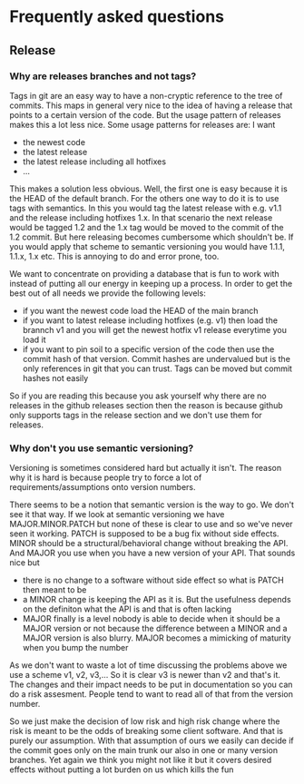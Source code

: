 # Frequently asked questions

## Release 

### Why are releases branches and not tags?

Tags in git are an easy way to have a non-cryptic reference to the tree of commits. This maps in general very nice to the idea of having a release that points to a certain version of the code. 
But the usage pattern of releases makes this a lot less nice. Some usage patterns for releases are: I want 

- the newest code 
- the latest release 
- the latest release including all hotfixes
- ...

This makes a solution less obvious. Well, the first one is easy because it is the HEAD of the default branch. 
For the others one way to do it is to use tags with semantics. In this you would tag the latest release with e.g. v1.1 and the release including hotfixes 1.x. In that scenario the next release would be tagged 1.2 and the 1.x tag would be moved to the commit of the 1.2 commit. 
But here releasing becomes cumbersome which shouldn't be. If you would apply that scheme to semantic versioning you would have 1.1.1, 1.1.x, 1.x etc. This is annoying to do and error prone, too.

We want to concentrate on providing a database that is fun to work with instead of putting all our energy in keeping up a process. In order to get the best out of all needs we provide the following levels:

- if you want the newest code load the HEAD of the main branch
- if you want to latest release including hotfixes (e.g. v1) then load the brannch v1 and you will get the newest hotfix v1 release everytime you load it
- if you want to pin soil to a specific version of the code then use the commit hash of that version. Commit hashes are undervalued but is the only references in git that you can trust. Tags can be moved but commit hashes not easily 

So if you are reading this because you ask yourself why there are no releases in the github releases section then the reason is because github only supports tags in the release section and we don't use them for releases.

### Why don't you use semantic versioning?

Versioning is sometimes considered hard but actually it isn't. The reason why it is hard is because people try to force a lot of requirements/assumptions onto version numbers. 

There seems to be a notion that semantic version is the way to go. We don't see it that way. If we look at semantic versioning we have MAJOR.MINOR.PATCH but none of these is clear to use and so we've never seen it working. PATCH is supposed to be a bug fix without side effects. MINOR should be a structural/behavioral change without breaking the API. And MAJOR you use when you have a new version of your API.
That sounds nice but 

- there is no change to a software without side effect so what is PATCH then meant to be 
- a MINOR change is keeping the API as it is. But the usefulness depends on the definiton what the API is and that is often lacking
- MAJOR finally is a level nobody is able to decide when it should be a MAJOR version or not because the difference between a MINOR and a MAJOR version is also blurry. MAJOR becomes a mimicking of maturity when you bump the number

As we don't want to waste a lot of time discussing the problems above we use a scheme v1, v2, v3,... So it is clear v3 is newer than v2 and that's it.
The changes and their impact needs to be put in documentation so you can do a risk assesment. People tend to want to read all of that from the version number.

So we just make the decision of low risk and high risk change where the risk is meant to be the odds of breaking some client software. And that is purely our assumption. With that assumption of ours we easily can decide if the commit goes only on the main trunk our also in one or many version branches. Yet again we think you might not like it but it covers desired effects without putting a lot burden on us which kills the fun

